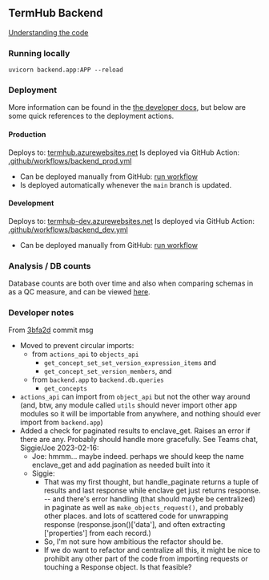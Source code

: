 ## TermHub Backend

[Understanding the code](./call_graph.md)
### Running locally
`uvicorn backend.app:APP --reload`

### Deployment
More information can be found in the [the developer docs](../docs/developer.md), but below are some quick references to the deployment actions.

#### Production
Deploys to: [termhub.azurewebsites.net](https://termhub.azurewebsites.net)
Is deployed via GitHub Action: [.github/workflows/backend_prod.yml](https://github.com/jhu-bids/TermHub/blob/main/.github/workflows/backend_prod.yml)
- Can be deployed manually from GitHub: [run workflow](https://github.com/jhu-bids/TermHub/actions/workflows/backend_prod.yml)
- Is deployed automatically whenever the `main` branch is updated.

#### Development
Deploys to: [termhub-dev.azurewebsites.net](https://termhub-dev.azurewebsites.net)
Is deployed via GitHub Action: [.github/workflows/backend_dev.yml](https://github.com/jhu-bids/TermHub/blob/main/.github/workflows/backend_dev.yml)
- Can be deployed manually from GitHub: [run workflow](https://github.com/jhu-bids/TermHub/actions/workflows/backend_dev.yml)

### Analysis / DB counts
Database counts are both over time and also when comparing schemas in as a QC measure, and can be viewed [here](../docs/backend/db/analysis.md).

### Developer notes
From [3bfa2d](https://github.com/jhu-bids/TermHub/commit/3bfa2d) commit msg

- Moved to prevent circular imports:
  - from `actions_api` to `objects_api`
    - `get_concept_set_set_version_expression_items` and
    - `get_concept_set_version_members`, and
  - from `backend.app` to `backend.db.queries`
    - `get_concepts`
- `actions_api` can import from `object_api` but
  not the other way around (and, btw, any module called `utils` should
  never import other app modules so it will be importable from anywhere,
  and nothing should ever import from `backend.app`)
- Added a check for paginated results to enclave_get. Raises an error if
  there are any. Probably should handle more gracefully. See Teams chat,
  Siggie/Joe 2023-02-16:
  - Joe: hmmm... maybe indeed. perhaps we should keep the name enclave_get and add pagination as needed built into it
  - Siggie: 
    - That was my first thought, but handle_paginate returns a tuple of results and last response while enclave get just returns response. -- and there's error handling (that should maybe be centralized) in paginate as well as `make_objects_request()`, and probably other places. and lots of scattered code for unwrapping response (response.json()['data'], and often extracting ['properties'] from each record.)
    - So, I'm not sure how ambitious the refactor should be.
    - If we do want to refactor and centralize all this, it might be nice to prohibit any other part of the code from importing requests or touching a Response object. Is that feasible?
